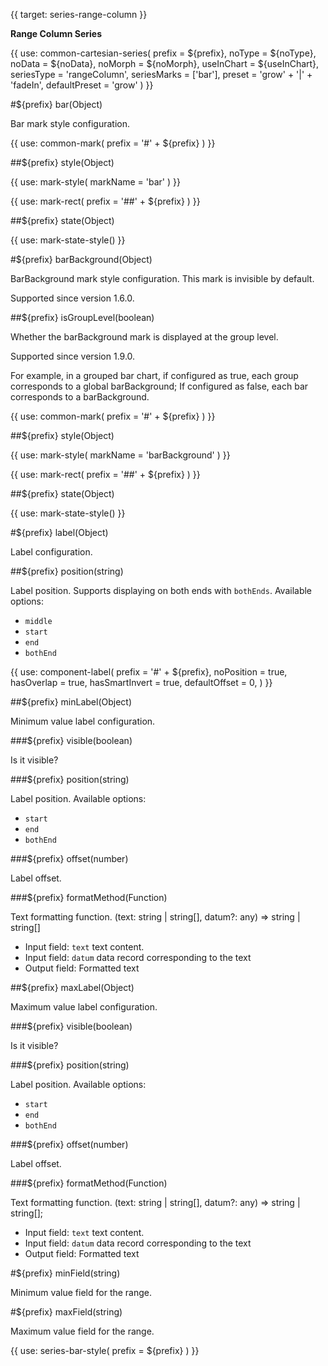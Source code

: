 {{ target: series-range-column }}

<!-- IRangeColumnSeriesSpec -->

**Range Column Series**

{{ use: common-cartesian-series(
  prefix = ${prefix},
  noType = ${noType},
  noData = ${noData},
  noMorph = ${noMorph},
  useInChart = ${useInChart},
  seriesType = 'rangeColumn',
  seriesMarks = ['bar'],
  preset = 'grow' + '|' + 'fadeIn',
  defaultPreset = 'grow'
) }}

#${prefix} bar(Object)

Bar mark style configuration.

{{ use: common-mark(
  prefix = '#' + ${prefix}
) }}

##${prefix} style(Object)

{{ use: mark-style(
  markName = 'bar'
) }}

{{ use: mark-rect(
  prefix = '##' + ${prefix}
) }}

##${prefix} state(Object)

{{ use: mark-state-style() }}

#${prefix} barBackground(Object)

BarBackground mark style configuration. This mark is invisible by default.

Supported since version 1.6.0.

##${prefix} isGroupLevel(boolean)

Whether the barBackground mark is displayed at the group level.

Supported since version 1.9.0.

For example, in a grouped bar chart, if configured as true, each group corresponds to a global barBackground; If configured as false, each bar corresponds to a barBackground.

{{ use: common-mark(
  prefix = '#' + ${prefix}
) }}

##${prefix} style(Object)

{{ use: mark-style(
  markName = 'barBackground'
) }}

{{ use: mark-rect(
  prefix = '##' + ${prefix}
) }}

##${prefix} state(Object)

{{ use: mark-state-style() }}

#${prefix} label(Object)

Label configuration.

##${prefix} position(string)

Label position. Supports displaying on both ends with `bothEnds`. Available options:

- `middle`
- `start`
- `end`
- `bothEnd`

{{ use: component-label(
  prefix = '#' + ${prefix},
  noPosition = true,
  hasOverlap = true,
  hasSmartInvert = true,
  defaultOffset = 0,
) }}

##${prefix} minLabel(Object)

Minimum value label configuration.

###${prefix} visible(boolean)

Is it visible?

###${prefix} position(string)

Label position. Available options:

- `start`
- `end`
- `bothEnd`

###${prefix} offset(number)

Label offset.

###${prefix} formatMethod(Function)

Text formatting function.
(text: string | string[], datum?: any) => string | string[]

- Input field: `text` text content.
- Input field: `datum` data record corresponding to the text
- Output field: Formatted text

##${prefix} maxLabel(Object)

Maximum value label configuration.

###${prefix} visible(boolean)

Is it visible?

###${prefix} position(string)

Label position. Available options:

- `start`
- `end`
- `bothEnd`

###${prefix} offset(number)

Label offset.

###${prefix} formatMethod(Function)

Text formatting function.
(text: string | string[], datum?: any) => string | string[];

- Input field: `text` text content.
- Input field: `datum` data record corresponding to the text
- Output field: Formatted text

#${prefix} minField(string)

Minimum value field for the range.

#${prefix} maxField(string)

Maximum value field for the range.

{{ use: series-bar-style(
  prefix = ${prefix}
) }}
